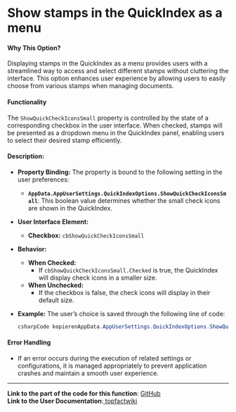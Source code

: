 # Show stamps in the QuickIndex as a menu

#### Why This Option?

Displaying stamps in the QuickIndex as a menu provides users with a streamlined way to access and select different stamps without cluttering the interface. This option enhances user experience by allowing users to easily choose from various stamps when managing documents.

#### Functionality

The `ShowQuickCheckIconsSmall` property is controlled by the state of a corresponding checkbox in the user interface. When checked, stamps will be presented as a dropdown menu in the QuickIndex panel, enabling users to select their desired stamp efficiently.

#### Description:

* **Property Binding:** The property is bound to the following setting in the user preferences:
  * **`AppData.AppUserSettings.QuickIndexOptions.ShowQuickCheckIconsSmall`**: This boolean value determines whether the small check icons are shown in the QuickIndex.
* **User Interface Element:**
  * **Checkbox:** `cbShowQuickCheckIconsSmall`
* **Behavior:**
  * **When Checked:**
    * If `cbShowQuickCheckIconsSmall.Checked` is true, the QuickIndex will display check icons in a smaller size.
  * **When Unchecked:**
    * If the checkbox is false, the check icons will display in their default size.
*   **Example:** The user’s choice is saved through the following line of code:

    ```csharp
    csharpCode kopierenAppData.AppUserSettings.QuickIndexOptions.ShowQuickCheckIconsSmall = cbShowQuickCheckIconsSmall.Checked;
    ```

#### Error Handling

* If an error occurs during the execution of related settings or configurations, it is managed appropriately to prevent application crashes and maintain a smooth user experience.

***

**Link to the part of the code for this function**: [GitHub](https://github.com/topfact-AG/topfact6/blob/aee3a94d411bef87aad8b7910abea60216861305/topfact.MyWork/topfact.MyWork/Forms/Settings/frmUserSettings.cs#L259)\
**Link to the User Documentation**:[ ](https://services.topfact.de/wiki/pages/view?g=a011d893-d0d9-45d4-8337-510ee3ff2f6c)[topfactwiki](https://services.topfact.de/wiki/pages/view?g=aa9246cf-88be-417c-bd21-d6f610675d0f)
